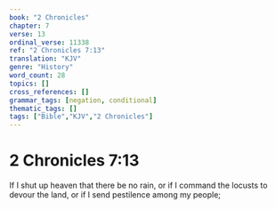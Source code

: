 ```yaml
---
book: "2 Chronicles"
chapter: 7
verse: 13
ordinal_verse: 11338
ref: "2 Chronicles 7:13"
translation: "KJV"
genre: "History"
word_count: 28
topics: []
cross_references: []
grammar_tags: [negation, conditional]
thematic_tags: []
tags: ["Bible","KJV","2 Chronicles"]
---
```


# 2 Chronicles 7:13

If I shut up heaven that there be no rain, or if I command the locusts to devour the land, or if I send pestilence among my people;
